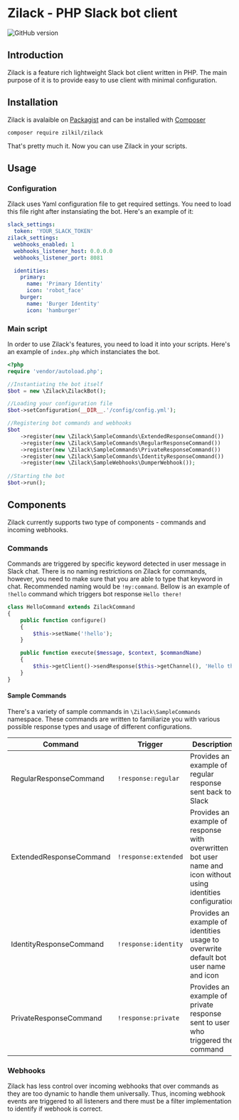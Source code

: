 # Zilack - PHP Slack bot client

![GitHub version](https://badge.fury.io/gh/zilkil%2FZilack.svg)

## Introduction
Zilack is a feature rich lightweight Slack bot client written in PHP. The main purpose of it is to provide easy to use client with minimal configuration.

## Installation
Zilack is avalaible on [Packagist](https://packagist.org/packages/zilkil/zilack) and can be installed with [Composer](https://getcomposer.org/)

```console
composer require zilkil/zilack
```
That's pretty much it. Now you can use Zilack in your scripts.

## Usage
### Configuration
Zilack uses Yaml configuration file to get required settings. You need to load this file right after instansiating the bot. Here's an example of it:

```yaml
slack_settings:
  token: 'YOUR_SLACK_TOKEN'
zilack_settings:
  webhooks_enabled: 1
  webhooks_listener_host: 0.0.0.0
  webhooks_listener_port: 8081

  identities:
    primary:
      name: 'Primary Identity'
      icon: 'robot_face'
    burger:
      name: 'Burger Identity'
      icon: 'hamburger'
```

### Main script

In order to use Zilack's features, you need to load it into your scripts. Here's an example of `index.php` which instanciates the bot.

```php
<?php
require 'vendor/autoload.php';

//Instantiating the bot itself
$bot = new \Zilack\ZilackBot();

//Loading your configuration file
$bot->setConfiguration(__DIR__.'/config/config.yml');

//Registering bot commands and webhooks
$bot
    ->register(new \Zilack\SampleCommands\ExtendedResponseCommand())
    ->register(new \Zilack\SampleCommands\RegularResponseCommand())
    ->register(new \Zilack\SampleCommands\PrivateResponseCommand())
    ->register(new \Zilack\SampleCommands\IdentityResponseCommand())
    ->register(new \Zilack\SampleWebhooks\DumperWebhook());
    
//Starting the bot    
$bot->run();
```

## Components
Zilack currently supports two type of components - commands and incoming webhooks.
### Commands
Commands are triggered by specific keyword detected in user message in Slack chat. There is no naming restrictions on Zilack for commands, however, you need to make sure that you are able to type that keyword in chat. Recommended naming would be `!my:command`. Bellow is an example of `!hello` command which triggers bot response `Hello there!`

```php
class HelloCommand extends ZilackCommand
{
    public function configure()
    {
        $this->setName('!hello');
    }

    public function execute($message, $context, $commandName)
    {
        $this->getClient()->sendResponse($this->getChannel(), 'Hello there!');
    }
}
```

#### Sample Commands
There's a variety of sample commands in `\Zilack\SampleCommands` namespace. These commands are written to familiarize you with various possible response types and usage of different configurations.

|Command|Trigger|Description|
|-------|-------|-----------|
|RegularResponseCommand|`!response:regular`|Provides an example of regular response sent back to Slack|
|ExtendedResponseCommand|`!response:extended`|Provides an example of response with overwritten bot user name and icon without using identities configuration|
|IdentityResponseCommand|`!response:identity`|Provides an example of identities usage to overwrite default bot user name and icon|
|PrivateResponseCommand|`!response:private`|Provides an example of private response sent to user who triggered the command|

### Webhooks
Zilack has less control over incoming webhooks that over commands as they are too dynamic to handle them universally. Thus, incoming webhook events are triggered to all listeners and there must be a filter implementation to identify if webhook is correct.

